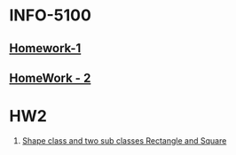 # INFO-5100

## [Homework-1](https://github.com/RahulSh21/INFO-5100/tree/main/HW-1/src/edu/northeastern/rahul)
## [HomeWork - 2](https://github.com/RahulSh21/INFO-5100/tree/main/HomeWork2)
# HW2 
1. [Shape class and two sub classes Rectangle and Square](https://github.com/RahulSh21/INFO-5100/blob/main/HomeWork2/ShapeClass/src/edu/northeastern/rahul/Main.java)
